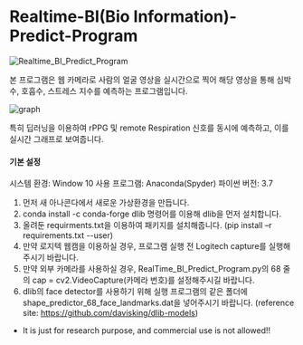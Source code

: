 # Realtime-BI(Bio Information)-Predict-Program


![Realtime_BI_Predict_Program](https://user-images.githubusercontent.com/44527599/120924362-68ffdb80-c70e-11eb-8089-a8b64cf23ba1.png)

본 프로그램은 웹 카메라로 사람의 얼굴 영상을 실시간으로 찍어 해당 영상을 통해 심박수, 호흡수, 스트레스 지수를 예측하는 프로그램입니다.

![graph](https://user-images.githubusercontent.com/44527599/120925127-132d3280-c712-11eb-938b-afa0eba8b7f0.png)

특히 딥러닝을 이용하여 rPPG 및 remote Respiration 신호를 동시에 예측하고, 이를 실시간 그래프로 보여줍니다. 



#### 기본 설정 ####
시스템 환경: Window 10
사용 프로그램: Anaconda(Spyder)
파이썬 버전: 3.7

1. 먼저 새 아나콘다에서 새로운 가상환경을 만듭니다.
2. conda install -c conda-forge dlib 명령어를 이용해 dlib을 먼저 설치합니다.
3. 올려둔 requirments.txt을 이용하여 패키지를 설치해줍니다. (pip install –r requirements.txt --user)
4. 만약 로지텍 웹캠을 이용하실 경우, 프로그램 실행 전 Logitech capture를 실행해주시기 바랍니다.
5. 만약 외부 카메라를 사용하실 경우, RealTime_BI_Predict_Program.py의 68 줄의 
   cap = cv2.VideoCapture(카메라 번호)를 설정해주시길 바랍니다.
6. dlib의 face detector를 사용하기 위해 실행 프로그램의 같은 폴더에 shape_predictor_68_face_landmarks.dat을 넣어주시기 바랍니다.
(reference site: https://github.com/davisking/dlib-models)



* It is just for research purpose, and commercial use is not allowed!!
